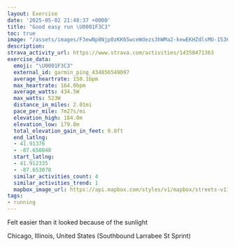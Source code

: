 ```yaml
---
layout: Exercise
date: '2025-05-02 21:48:37 +0000'
title: "Good easy run \U0001F3C3"
toc: true
image: "/assets/images/F3ewNp8Njp0zKK65wceWdezs3hWMa2-kewEKHZdlsMU-1536x2048.jpg.jpeg"
description:
strava_activity_url: https://www.strava.com/activities/14358471363
exercise_data:
  emoji: "\U0001F3C3"
  external_id: garmin_ping_434856549097
  average_heartrate: 150.1bpm
  max_heartrate: 164.0bpm
  average_watts: 434.5W
  max_watts: 523W
  distance_in_miles: 2.01mi
  pace_per_mile: 7m27s/mi
  elevation_high: 184.0m
  elevation_low: 179.8m
  total_elevation_gain_in_feet: 9.8ft
  end_latlng:
  - 41.91376
  - -87.650848
  start_latlng:
  - 41.912335
  - -87.653078
  similar_activities_count: 4
  similar_activities_trend: 1
  mapbox_image_url: https://api.mapbox.com/styles/v1/mapbox/streets-v11/static/path-5+787af2-1.0(wly~Ftw~uO%5DB_%40HY%3F%5BGw%40Hs%40E%7BC%3F_CLeCBi%40HCCEu%40Ie%40A%5DQ%5DIs%40C%7BBDwBAoFD_BAiCACGEEWBeDG%7BACEEC_AJa%40IQAqENa%40F%5DAWHk%40Ae%40E%5BD%5DPy%40H_%40%3Fc%40UEECOCm%40BwAG%7BA%3FgCCs%40%3FsE%40QFOLONI%60%40%40t%40Gr%40%40h%40El%40Aj%40%40%5EEfA%40fBIbAAXCJED%3FJDvAAnABt%40GpA%40v%40CV%40d%40CdABnGS%60A%40rBGJBBNCvADvAIpDF~AAb%40B%7C%40%3Fl%40Ed%40Fp%40%3F%60%40DzAAnBGv%40BR%3Ft%40),pin-s-s+e5b22e(-87.65323,41.91452),pin-s-f+89ae00(-87.64896,41.913780000000024)/auto/800x800?access_token=pk.eyJ1Ijoiam9zaGJlY2ttYW4iLCJhIjoiY205eWR2aDd1MWZ6djJrbXc4a3M0bWZleiJ9.XiG9OWkNcZk2QzjJbxLB4A
tags:
- running
---
```


Felt easier than it looked because of the sunlight

Chicago, Illinois, United States (Southbound Larrabee St Sprint)
